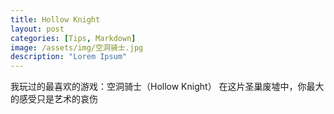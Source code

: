 ```yaml
---
title: Hollow Knight
layout: post
categories: [Tips, Markdown]
image: /assets/img/空洞骑士.jpg
description: "Lorem Ipsum"
---
```

我玩过的最喜欢的游戏：空洞骑士（Hollow Knight）
在这片圣巢废墟中，你最大的感受只是艺术的哀伤